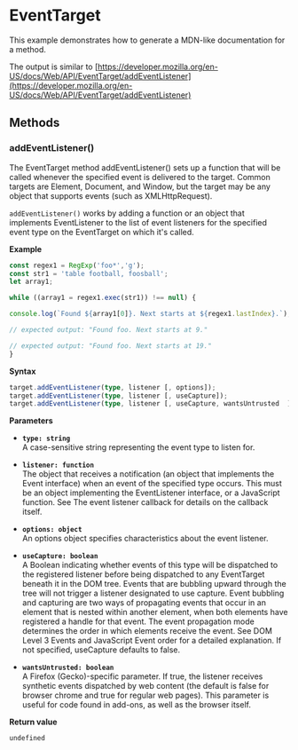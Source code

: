 # EventTarget

This example demonstrates how to generate a MDN-like documentation
for a method.

The output is similar to
[https://developer.mozilla.org/en-US/docs/Web/API/EventTarget/addEventListener](https://developer.mozilla.org/en-US/docs/Web/API/EventTarget/addEventListener)

## Methods

### addEventListener()

The EventTarget method addEventListener() sets up a function that will
be called whenever the specified event is delivered to the target.
Common targets are Element, Document, and Window, but the target may be
any object that supports events (such as XMLHttpRequest).

`addEventListener()` works by adding a function or an object that
implements EventListener to the list of event listeners for the
specified event type on the EventTarget on which it's called.

**Example**

```js
const regex1 = RegExp('foo*','g');
const str1 = 'table football, foosball';
let array1;

while ((array1 = regex1.exec(str1)) !== null) {

console.log(`Found ${array1[0]}. Next starts at ${regex1.lastIndex}.`);

// expected output: "Found foo. Next starts at 9."

// expected output: "Found foo. Next starts at 19."
}
```

**Syntax**

```typescript
target.addEventListener(type, listener [, options]);
target.addEventListener(type, listener [, useCapture]);
target.addEventListener(type, listener [, useCapture, wantsUntrusted  ]); // Gecko/Mozilla only
```

**Parameters**

- **`type: string`**<br>
  A case-sensitive string representing the event type to listen for.

- **`listener: function`**<br>
  The object that receives a notification (an object that implements the Event interface) when an event of the
  specified type occurs. This must be an object implementing the EventListener interface, or a JavaScript
  function. See The event listener callback for details on the callback itself.

- **`options: object`**<br>
  An options object specifies characteristics about the event listener.

- **`useCapture: boolean`**<br>
  A Boolean indicating whether events of this type will be dispatched to the registered listener before being
  dispatched to any EventTarget beneath it in the DOM tree. Events that are bubbling upward through the tree
  will not trigger a listener designated to use capture. Event bubbling and capturing are two ways of
  propagating events that occur in an element that is nested within another element, when both elements have
  registered a handle for that event. The event propagation mode determines the order in which elements receive
  the event. See DOM Level 3 Events and JavaScript Event order for a detailed explanation. If not specified,
  useCapture defaults to false.

- **`wantsUntrusted: boolean`**<br>
  A Firefox (Gecko)-specific parameter. If true, the listener receives synthetic events dispatched by web
  content (the default is false for browser chrome and true for regular web pages). This parameter is useful for
  code found in add-ons, as well as the browser itself.

**Return value**

`undefined`

